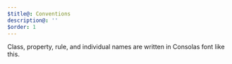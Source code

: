 ```yaml
---
$title@: Conventions
description@: ''
$order: 1
---
```


Class, property, rule, and individual names are written in Consolas font like this.
